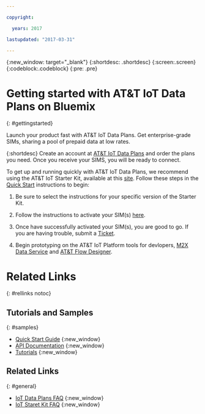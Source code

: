 ```yaml
---

copyright:

  years: 2017

lastupdated: "2017-03-31"

---
```


{:new_window: target="_blank"}
{:shortdesc: .shortdesc}
{:screen:.screen}
{:codeblock:.codeblock}
{:pre: .pre}

# Getting started with AT&T IoT Data Plans on Bluemix
{: #gettingstarted}

Launch your product fast with AT&T IoT Data Plans. Get enterprise-grade SIMs, sharing a pool of prepaid data at low rates.

{:shortdesc}
Create an account at [AT&T IoT Data Plans](https://iotdataplans.att.com) and order the plans you need. Once you receive your SIMS, you will be ready to connect. 

To get up and running quickly with AT&T IoT Data Plans, we recommend using the AT&T IoT Starter Kit, available at this [site](https://starterkit.att.com). Follow these steps in the [Quick Start](https://starterkit.att.com/quickstart) instructions to begin:

1. Be sure to select the instructions for your specific version of the Starter Kit. 

2. Follow the instructions to activate your SIM(s) [here](https://starterkit.att.com/activate).
	
3. Once have successfully activated your SIM(s), you are good to go. If you are having trouble, submit a [Ticket](http://developer.att.com/developer/sso/salesforceRedirect.jsp?_fn=SessionTrigger).

4. Begin prototyping on the AT&T IoT Platform tools for devlopers, [M2X Data Service](https://m2x.att.com) and [AT&T Flow Designer](https://flow.att.com).


# Related Links
{: #rellinks notoc}

## Tutorials and Samples
{: #samples}

* [Quick Start Guide](https://starterkit.att.com/quickstart) {:new_window}
* [API Documentation](https://starterkit.att.com/docs#api-overview) {:new_window}
* [Tutorials](https://starterkit.att.com/tutorials) {:new_window}

## Related Links
{: #general}

* [IoT Data Plans FAQ](https://iotdataplans.att.com/data-plan-faq) {:new_window}
* [IoT Staret Kit FAQ](https://starterkit.att.com/faq) {:new_window}
